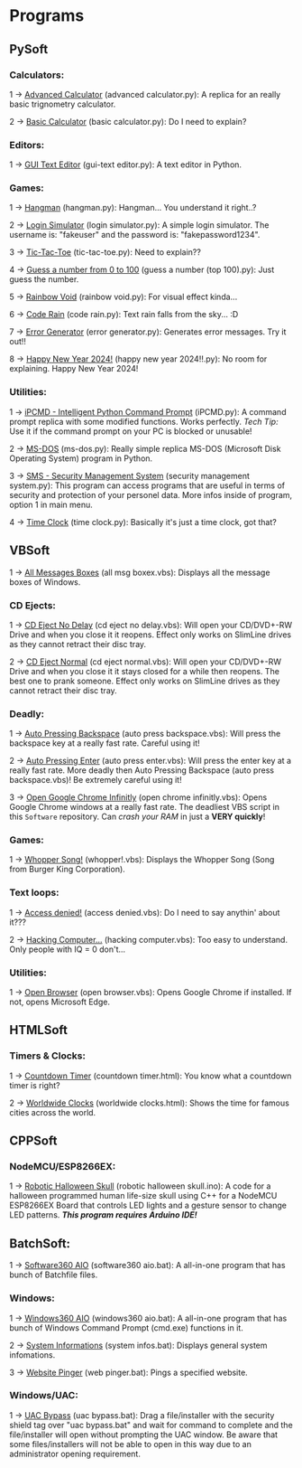 # Programs

## PySoft
### Calculators:

1 -> [Advanced Calculator](https://github.com/GamerSoft24/Software/blob/Main/PySoft/Calculators/advanced%20calculator.py) (advanced calculator.py): A replica for an really basic trignometry calculator.

2 -> [Basic Calculator](https://github.com/GamerSoft24/Software/blob/Main/PySoft/Calculators/basic%20calculator.py) (basic calculator.py): Do I need to explain?

### Editors:

1 -> [GUI Text Editor](https://github.com/GamerSoft24/Software/blob/Main/PySoft/Editors/gui-text%20editor.py) (gui-text editor.py): A text editor in Python.

### Games:

1 -> [Hangman](https://github.com/GamerSoft24/Software/tree/Main/PySoft/Games/hangman.py) (hangman.py): Hangman... You understand it right..?

2 -> [Login Simulator](https://github.com/GamerSoft24/Software/blob/Main/PySoft/Games/login%20simulator.py) (login simulator.py): A simple login simulator. The username is: "fakeuser" and the password is: "fakepassword1234".

3 -> [Tic-Tac-Toe](https://github.com/GamerSoft24/Software/blob/Main/PySoft/Games/tic-tac-toe.py) (tic-tac-toe.py): Need to explain??

4 -> [Guess a number from 0 to 100](https://github.com/GamerSoft24/Software/blob/Main/PySoft/Games/guess%20a%20number%20(top%20100).py) (guess a number (top 100).py): Just guess the number.

5 -> [Rainbow Void](https://github.com/GamerSoft24/Software/blob/Main/PySoft/Games/rainbow%20void.py) (rainbow void.py): For visual effect kinda...

6 -> [Code Rain](https://github.com/GamerSoft24/Software/blob/Main/PySoft/Games/code%20rain.py) (code rain.py): Text rain falls from the sky... :D

7 -> [Error Generator](https://github.com/GamerSoft24/Software/blob/Main/PySoft/Games/error%20generator.py) (error generator.py): Generates error messages. Try it out!!

8 -> [Happy New Year 2024!](https://github.com/GamerSoft24/Software/blob/Main/PySoft/Games/happy%20new%20year%202024!!.py) (happy new year 2024!!.py): No room for explaining. Happy New Year 2024!

### Utilities:

1 -> [iPCMD - Intelligent Python Command Prompt](https://github.com/GamerSoft24/Software/blob/Main/PySoft/Utilities/iPCMD.py) (iPCMD.py): A command prompt replica with some modified functions. Works perfectly. *Tech Tip:* Use it if the command prompt on your PC is blocked or unusable!

2 -> [MS-DOS](https://github.com/GamerSoft24/Software/blob/Main/PySoft/Utilities/ms-dos.py) (ms-dos.py): Really simple replica MS-DOS (Microsoft Disk Operating System) program in Python.

3 -> [SMS - Security Management System](https://github.com/GamerSoft24/Software/blob/Main/PySoft/Utilities/security%20management%20system.py) (security management system.py): This program can access programs that are useful in terms of security and protection of your personel data. More infos inside of program, option 1 in main menu.

4 -> [Time Clock](https://github.com/GamerSoft24/Software/blob/Main/PySoft/Utilities/time%20clock.py) (time clock.py): Basically it's just a time clock, got that?

## VBSoft

1 -> [All Messages Boxes](https://github.com/GamerSoft24/Software/blob/Main/VBSoft/all%20msg%20boxes.vbs) (all msg boxex.vbs): Displays all the message boxes of Windows.

### CD Ejects:

1 -> [CD Eject No Delay](https://github.com/GamerSoft24/Software/blob/Main/VBSoft/CD%20Ejects/cd%20eject%20no%20delay.vbs) (cd eject no delay.vbs): Will open your CD/DVD+-RW Drive and when you close it it reopens. Effect only works on SlimLine drives as they cannot retract their disc tray.

2 -> [CD Eject Normal](https://github.com/GamerSoft24/Software/blob/Main/VBSoft/CD%20Ejects/cd%20eject%20normal.vbs) (cd eject normal.vbs): Will open your CD/DVD+-RW Drive and when you close it it stays closed for a while then reopens. The best one to prank someone. Effect only works on SlimLine drives as they cannot retract their disc tray.

### Deadly:

1 -> [Auto Pressing Backspace](https://github.com/GamerSoft24/Software/blob/Main/VBSoft/Deadly/auto%20press%20backspace.vbs) (auto press backspace.vbs): Will press the backspace key at a really fast rate. Careful using it!

2 -> [Auto Pressing Enter](https://github.com/GamerSoft24/Software/blob/Main/VBSoft/Deadly/auto%20press%20enter%20(code%20red!).vbs) (auto press enter.vbs): Will press the enter key at a really fast rate. More deadly then Auto Pressing Backspace (auto press backspace.vbs)! Be extremely careful using it!

3 -> [Open Google Chrome Infinitly](https://github.com/GamerSoft24/Software/blob/Main/VBSoft/Deadly/open%20chrome%20infinitly.vbs) (open chrome infinitly.vbs): Opens Google Chrome windows at a really fast rate. The deadliest VBS script in this `Software` repository. Can *crash your RAM* in just a **VERY quickly**!

### Games:

1 -> [Whopper Song!](https://github.com/GamerSoft24/Software/blob/Main/VBSoft/Games/whopper!.vbs) (whopper!.vbs): Displays the Whopper Song (Song from Burger King Corporation).

### Text loops:

1 -> [Access denied!](https://github.com/GamerSoft24/Software/blob/Main/VBSoft/Text%20loops/access%20denied!.vbs) (access denied.vbs): Do I need to say anythin' about it???

2 -> [Hacking Computer...](https://github.com/GamerSoft24/Software/blob/Main/VBSoft/Text%20loops/hacking%20computer.vbs) (hacking computer.vbs): Too easy to understand. Only people with IQ = 0 don't...

### Utilities:

1 -> [Open Browser](https://github.com/GamerSoft24/Software/blob/Main/VBSoft/Utilities/open%20browser.vbs) (open browser.vbs): Opens Google Chrome if installed. If not, opens Microsoft Edge.

## HTMLSoft

### Timers & Clocks:

1 -> [Countdown Timer](https://github.com/GamerSoft24/Software/blob/Main/HTMLSoft/Timers%20%26%20Clocks/countdown%20timer.html) (countdown timer.html): You know what a countdown timer is right?

2 -> [Worldwide Clocks](https://github.com/GamerSoft24/Software/blob/Main/HTMLSoft/Timers%20%26%20Clocks/worldwide%20clocks.html) (worldwide clocks.html): Shows the time for famous cities across the world.

## CPPSoft

### NodeMCU/ESP8266EX:

1 -> [Robotic Halloween Skull](https://github.com/GamerSoft24/Software/blob/Main/CPPSoft/NodeMCU/ESP8266EX/robotic%20halloween%20skull.ino) (robotic halloween skull.ino): A code for a halloween programmed human life-size skull using C++ for a NodeMCU ESP8266EX Board that controls LED lights and a gesture sensor to change LED patterns. ***This program requires Arduino IDE!***

## BatchSoft:

1 -> [Software360 AIO](https://github.com/GamerSoft24/Software/blob/Main/BatchSoft/software360%20aio.bat) (software360 aio.bat): A all-in-one program that has bunch of Batchfile files.
### Windows:

1 -> [Windows360 AIO](https://github.com/GamerSoft24/Software/blob/Main/BatchSoft/Windows/windows360%20aio.bat) (windows360 aio.bat): A all-in-one program that has bunch of Windows Command Prompt (cmd.exe) functions in it.

2 -> [System Informations](https://github.com/GamerSoft24/Software/blob/Main/BatchSoft/Windows/system%20infos.bat) (system infos.bat): Displays general system infomations.

3 -> [Website Pinger](https://github.com/GamerSoft24/Software/blob/Main/BatchSoft/Windows/web%20pinger.bat) (web pinger.bat): Pings a specified website.

### Windows/UAC:

1 -> [UAC Bypass](https://github.com/GamerSoft24/Software/blob/Main/BatchSoft/Windows/UAC/uac%20bypass.bat) (uac bypass.bat): Drag a file/installer with the security shield tag over "uac bypass.bat" and wait for command to complete and the file/installer will open without prompting the UAC window. Be aware that some files/installers will not be able to open in this way due to an administrator opening requirement.
